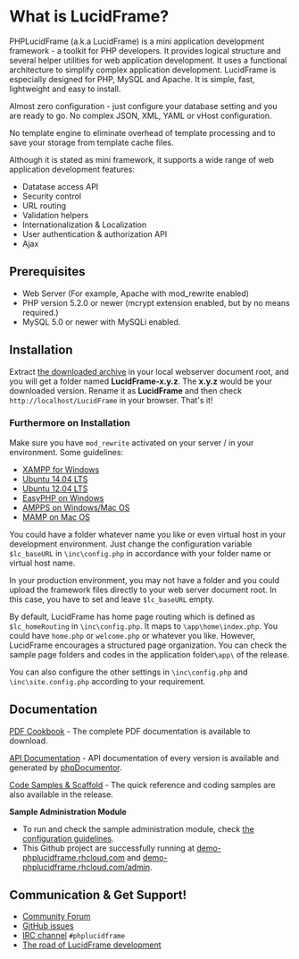 # What is LucidFrame?

PHPLucidFrame (a.k.a LucidFrame) is a mini application development framework - a toolkit for PHP developers. It provides logical structure and several helper utilities for web application development.
It uses a functional architecture to simplify complex application development. LucidFrame is especially designed for PHP, MySQL and Apache. It is simple, fast, lightweight and easy to install.

Almost zero configuration - just configure your database setting and you are ready to go. No complex JSON, XML, YAML or vHost configuration.

No template engine to eliminate overhead of template processing and to save your storage from template cache files.

Although it is stated as mini framework, it supports a wide range of web application development features:

- Datatase access API
- Security control
- URL routing
- Validation helpers
- Internationalization & Localization
- User authentication & authorization API
- Ajax

## Prerequisites

- Web Server (For example, Apache with mod_rewrite enabled)
- PHP version 5.2.0 or newer (mcrypt extension enabled, but by no means required.)
- MySQL 5.0 or newer with MySQLi enabled.

## Installation

Extract [the downloaded archive](https://github.com/cithukyaw/LucidFrame/releases/latest) in your local webserver document root, and you will get a folder named **LucidFrame-x.y.z**. The **x.y.z** would be your downloaded version. Rename it as **LucidFrame** and then check `http://localhost/LucidFrame` in your browser. That's it!

### Furthermore on Installation

Make sure you have `mod_rewrite` activated on your server / in your environment.
Some guidelines:

- [XAMPP for Windows](http://www.leonardaustin.com/blog/technical/enable-mod_rewrite-in-xampp/)
- [Ubuntu 14.04 LTS](http://www.dev-metal.com/enable-mod_rewrite-ubuntu-14-04-lts/)
- [Ubuntu 12.04 LTS](http://www.dev-metal.com/enable-mod_rewrite-ubuntu-12-04-lts/)
- [EasyPHP on Windows](http://stackoverflow.com/questions/8158770/easyphp-and-htaccess)
- [AMPPS on Windows/Mac OS](http://www.softaculous.com/board/index.php?tid=3634&title=AMPPS_rewrite_enable/disable_option%3F_please%3F)
- [MAMP on Mac OS](http://stackoverflow.com/questions/7670561/how-to-get-htaccess-to-work-on-mamp)

You could have a folder whatever name you like or even virtual host in your development environment.
Just change the configuration variable `$lc_baseURL` in `\inc\config.php` in accordance with your folder name or virtual host name.

In your production environment, you may not have a folder and you could upload the framework files directly to your web server document root.
In this case, you have to set and leave `$lc_baseURL` empty.

By default, LucidFrame has home page routing which is defined as `$lc_homeRouting` in `\inc\config.php`. It maps to `\app\home\index.php`. You could have `home.php` or `welcome.php` or whatever you like. However, LucidFrame encourages a structured page organization. You can check the sample page folders and codes in the application folder`\app\` of the release.

You can also configure the other settings in `\inc\config.php` and `\inc\site.config.php` according to your requirement.

## Documentation

[PDF Cookbook](http://phplucidframe.sithukyaw.com/cookbook) - The complete PDF documentation is available to download.

[API Documentation](http://phplucidframe.sithukyaw.com/api) - API documentation of every version is available and generated by [phpDocumentor](http://phpdoc.org).

[Code Samples & Scaffold](https://github.com/cithukyaw/LucidFrame/releases/latest) - The quick reference and coding samples are also available in the release.

**Sample Administration Module**

- To run and check the sample administration module, check [the configuration guidelines](https://github.com/cithukyaw/LucidFrame/wiki/Configuration-for-The-Sample-Administration-Module).
- This Github project are successfully running at [demo-phplucidframe.rhcloud.com](http://demo-phplucidframe.rhcloud.com) and [demo-phplucidframe.rhcloud.com/admin](http://demo-phplucidframe.rhcloud.com/admin).

## Communication & Get Support!

- [Community Forum](http://phplucidframe.sithukyaw.com/community)
- [GitHub issues](https://github.com/cithukyaw/LucidFrame/issues)
- [IRC channel](http://webchat.freenode.net/?channels=#phplucidframe) `#phplucidframe`
- [The road of LucidFrame development](https://trello.com/b/zj5l6GP1/phplucidframe-development)
